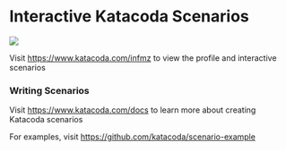 # Interactive Katacoda Scenarios

[![](http://shields.katacoda.com/katacoda/infmz/count.svg)](https://www.katacoda.com/infmz "Get your profile on Katacoda.com")

Visit https://www.katacoda.com/infmz to view the profile and interactive scenarios

### Writing Scenarios
Visit https://www.katacoda.com/docs to learn more about creating Katacoda scenarios

For examples, visit https://github.com/katacoda/scenario-example
